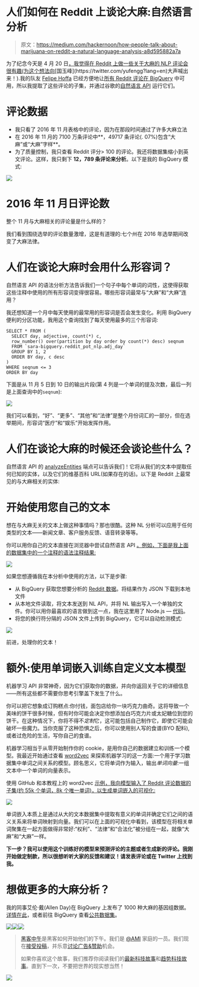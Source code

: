 # 人们如何在 Reddit 上谈论大麻:自然语言分析

> 原文：<https://medium.com/hackernoon/how-people-talk-about-marijuana-on-reddit-a-natural-language-analysis-a8d595882a7a>

为了纪念今天是 4 月 20 日[，我觉得在 Reddit 上做一些关于大麻的 NLP 评论会很有趣(为这个想法向](https://en.wikipedia.org/wiki/420_(cannabis_culture))[国玉峰](https://twitter.com/yufengg?lang=en)大声喊出来！).我的队友 [Felipe Hoffa](https://medium.com/u/279fe54c149a?source=post_page-----a8d595882a7a--------------------------------) 已经方便地让[所有 Reddit 评论在 BigQuery](https://bigquery.cloud.google.com/dataset/fh-bigquery:reddit_comments?pli=1) 中可用，所以我提取了这些评论的子集，并通过谷歌的[自然语言 API](https://cloud.google.com/natural-language/) 运行它们。

# 评论数据

*   我只看了 2016 年 11 月表格中的评论，因为在那段时间通过了许多大麻立法
*   在 2016 年 11 月的 7100 万条评论中**，49717 条评论(. 07%)包含“大麻”或“大麻”字样**。
*   为了质量控制，我只查看 Reddit 评分> 100 的评论。我还将数据集缩小到英文评论。这样，我只剩下 **12，789 条评论来分析**。以下是我的 BigQuery 模式:

![](img/7275a279986de93f8867e57b45dba9c0.png)

# **2016 年 11 月日评论数**

整个 11 月与大麻相关的评论量是什么样的？

我们看到围绕选举的评论数量激增，这是有道理的:七个州在 2016 年选举期间改变了大麻法律。

# 人们在谈论大麻时会用什么形容词？

自然语言 API 的语法分析方法告诉我们一个句子中每个单词的词性，这使得获取这些注释中使用的所有形容词变得很容易。哪些形容词最常与“大麻”和“大麻”连用？

我还想知道一个月中每天使用的最常用的形容词是否会发生变化。利用 BigQuery 便利的分区功能，我用这个查询找到了每天使用最多的三个形容词:

```
SELECT * FROM (
  SELECT day, adjective, count(*) c, 
  row_number() over(partition by day order by count(*) desc) seqnum
  FROM `sara-bigquery.reddit_pot_nlp.adj_day`
  GROUP BY 1, 2
  ORDER BY day, c desc
)
WHERE seqnum <= 3
ORDER BY day
```

下面是从 11 月 5 日到 10 日的输出片段(第 4 列是一个单词的提及次数，最后一列是上面查询中的`seqnum`):

![](img/db343649783ed8a71d9b4ae1edfcf28f.png)

我们可以看到，“好”、“更多”、“其他”和“法律”是整个月份词汇的一部分，但在选举期间，形容词“医疗”和“娱乐”开始发挥作用。

# 人们在谈论大麻的时候还会谈论些什么？

自然语言 API 的 [analyzeEntities](https://cloud.google.com/natural-language/docs/reference/rest/v1/documents/analyzeEntities) 端点可以告诉我们！它将从我们的文本中提取任何已知的实体，以及它们的维基百科 URL(如果存在的话)。以下是 Reddit 上最常见的与大麻相关的实体:

# 开始使用您自己的文本

想在与大麻无关的文本上做这种事情吗？那也很酷。这种 NL 分析可以应用于任何类型的文本——新闻文章、客户服务反馈、语音转录等等。

你可以用你自己的文本直接在浏览器中尝试自然语言 API [。例如，下面是我上面的数据集中的一个注释的语法注释结果:](https://cloud.google.com/natural-language/)

![](img/b4c249476ff78d6d8d739d851f8f7d51.png)

如果您想遵循我在本分析中使用的方法，以下是步骤:

*   从 BigQuery 获取您想要分析的 [Reddit 数据](https://bigquery.cloud.google.com/dataset/fh-bigquery:reddit_comments?pli=1)。将结果作为 JSON 下载到本地文件
*   从本地文件读取，将文本发送到 NL API，并将 NL 输出写入一个单独的文件。你可以用你最喜欢的语言做到这一点，我在这里用了 Node.js — [代码](https://gist.github.com/sararob/b0b299cad9c1aa7558cedbdf95fad65f)。
*   将您的换行符分隔的 JSON 文件上传到 BigQuery，它可以自动检测模式:

![](img/1c8212f931796f8db2809de49dff0ddc.png)

前进，处理你的文本！

# **额外:使用单词嵌入训练自定义文本模型**

机器学习 API 非常神奇，因为它们获取你的数据，并向你返回关于它的详细信息——所有这些都不需要你思考引擎盖下发生了什么。

你可以把它想象成订购糕点:你付钱，面包店给你一块巧克力曲奇。这将导致一个美味的饼干很多时候，但有时你可能会决定你想添加白巧克力片或太妃糖位到您的饼干。在这种情况下，你将不得不*定制*它，这可能包括自己制作它，即使它可能会破坏一些魔力。当你克服了这种恐惧之后，你可以使用别人写的食谱(BYO 配料),或者过危险的生活，写你自己的食谱。

机器学习相当于从零开始制作你的 cookie，是用你自己的数据建立和训练一个模型。我最近开始通过查看 [word2vec](https://code.google.com/archive/p/word2vec/) 来探索机器学习的这一方面:一个用于学习数据集中单词之间关系的模型。顾名思义，它将单词作为输入，输出*单词向量*:一组文本中一个单词的向量表示。

使用 GitHub 和本教程上的 word2vec [示例，我向模型输入了 Reddit 评论数据的子集(约 55k 个单词，8k 个唯一单词)，以生成单词嵌入的可视化:](https://github.com/tensorflow/tensorflow/blob/master/tensorflow/examples/tutorials/word2vec/word2vec_basic.py)

![](img/a78d458a7459640671d42d35fe92bf93.png)

单词嵌入本质上是通过从大的文本数据集中提取有意义的单词并确定它们之间的语义关系来将单词映射到向量。我们可以在上面的可视化中看到，该模型在将相关单词聚集在一起方面做得非常好:“权利”、“法律”和“合法化”被分组在一起，就像“大麻”和“大麻”一样。

**下一步？我可以使用这个训练好的模型来预测评论的主题或者生成新的评论。我刚开始做定制款，所以很想听听大家的反馈和建议！请发表评论或在 Twitter 上找到我。**

# 想做更多的大麻分析？

我的同事艾伦·戴(Allen Day)在 BigQuery 上发布了 1000 种大麻的基因组数据。[详情在此](/google-cloud/dna-sequencing-of-1000-cannabis-strains-publicly-available-in-google-bigquery-a33430d63998)，或者前往 BigQuery 查看[公共数据集](https://bigquery.cloud.google.com/dataset/bigquery-public-data:genomics_cannabis)。

[![](img/50ef4044ecd4e250b5d50f368b775d38.png)](http://bit.ly/HackernoonFB)[![](img/979d9a46439d5aebbdcdca574e21dc81.png)](https://goo.gl/k7XYbx)[![](img/2930ba6bd2c12218fdbbf7e02c8746ff.png)](https://goo.gl/4ofytp)

> [黑客中午](http://bit.ly/Hackernoon)是黑客如何开始他们的下午。我们是 [@AMI](http://bit.ly/atAMIatAMI) 家庭的一员。我们现在[接受投稿](http://bit.ly/hackernoonsubmission)，并乐意[讨论广告&赞助](mailto:partners@amipublications.com)机会。
> 
> 如果你喜欢这个故事，我们推荐你阅读我们的[最新科技故事](http://bit.ly/hackernoonlatestt)和[趋势科技故事](https://hackernoon.com/trending)。直到下一次，不要把世界的现实想当然！

![](img/be0ca55ba73a573dce11effb2ee80d56.png)